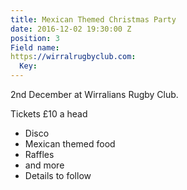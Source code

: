 ```yaml
---
title: Mexican Themed Christmas Party
date: 2016-12-02 19:30:00 Z
position: 3
Field name: 
https://wirralrugbyclub.com:
  Key: 
---
```


2nd December at Wirralians Rugby Club.

Tickets £10 a head

* Disco
* Mexican themed food
* Raffles
* and more
* Details to follow


